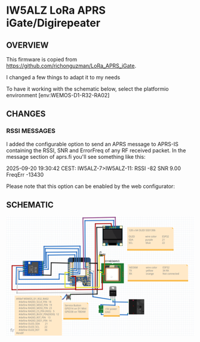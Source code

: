 # IW5ALZ LoRa APRS iGate/Digirepeater

## OVERVIEW

This firmware is copied from https://github.com/richonguzman/LoRa_APRS_iGate.

I changed a few things to adapt it to my needs

To have it working with the schematic below, select the platformio environment [env:WEMOS-D1-R32-RA02]

## CHANGES

### RSSI MESSAGES

I added the configurable option to send an APRS message to APRS-IS containing the RSSI, SNR and ErrorFreq of any RF received packet.
In the message section of aprs.fi you'll see something like this:

2025-09-20 19:30:42 CEST: IW5ALZ-7>IW5ALZ-11: RSSI -82 SNR 9.00 FreqErr -13430

Please note that this option can be enabled by the web configurator:

[](images/messaging_web_config.png)


## SCHEMATIC

![images/schematics_.png](images/schematics_.png)


